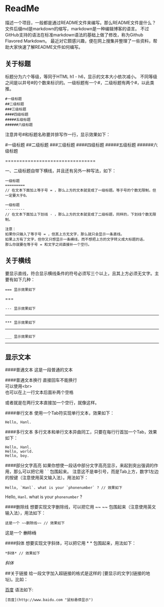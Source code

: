 # ReadMe
描述一个项目，一般都是通过README文件来编写。那么README文件是什么？
文件后缀md是markdown的缩写，markdown是一种编辑博客的语言。
不过GitHub支持的语法在标准markdown语法的基础上做了修改，称为Github Flavored Markdown。
最近对它颇感兴趣，便在网上搜集并整理了一些资料，帮助大家快速了解README文件如何编写。

## 关于标题
标题分为六个等级，等同于HTML h1 - h6，显示的文本大小依次减小。
不同等级之间是以井号#的个数来标识的。一级标题有一个#，二级标题有两个#，以此类推。

	#一级标题
	##二级标题
	###三级标题
	####四级标题
	#####五级标题
	######六级标题

注意井号#和标题名称要并排写作一行，显示效果如下：

#一级标题
##二级标题
###三级标题
####四级标题
#####五级标题
######六级标题

================================

一、二级标题自带下横线，并且还有另外一种写法，如下：

	一级标题
	=========
	// 在文本下面加上等于号 = ，那么上方的文本就变成了一级标题。等于号的个数无限制，但一定要大于0。
	
	一级标题
	---------
	// 在文本下面加上下划线 - ，那么上方的文本就变成了二级标题，同样的，下划线个数无限制。
	
	注意：
	如果你只输入了等于号 = ，但其上方无文字，那么就只会显示一条直线。
	如果上方有了文字，但你又只想显示一条横线，而不想把上方的文字转义成大标题的话，
	那么你就要在等于号 = 和文字之间直接补一个空行。

## 关于横线
要显示直线，符合显示横线条件的符号必须写三个以上，且其上方必须无文字。主要有如下几种：

	=== 显示效果如下

===

	--- 显示效果如下

---

	*** 显示效果如下

***

	___ 显示效果如下

___

## 显示文本
####普通文本
这是一段普通的文本

####普通文本换行
直接回车不能换行<br />
可以使用\<br>  
也可以在上一行文本后面补两个空格

或者就是在两行文本直接加一个空行，就像这样。

####单行文本
使用一个Tab符实现单行文本，效果如下：

	Hello, Hanl.

####多行文本
多行文本和单行文本异曲同工，只要在每行行首加一个Tab，效果如下：

	Hello, Hanl.
	Hello, world.
	Hello, boy.

####部分文字高亮
如果你想使一段话中部分文字高亮显示，来起到突出强调的作用，那么可以把它用 \`  \` 包围起来。
注意这不是单引号，而是Tab上方，数字1左边的按键（注意使用英文输入法）。用法如下：

	Hello, `Hanl`. what is your `phonenumber` ? // 效果如下

Hello, `Hanl`. what is your `phonenumber` ?

####删除线
想要实现文字删除线，可以把它用 \~~ \~~ 包围起来（注意使用英文输入法），用法如下：

	这是一个 ~~删除线~~ // 效果如下

这是一个 ~~删除线~~

####斜体
想要实现文字斜体，可以把它用 \* \* 包围起来，用法如下：
	
	*斜体* // 效果如下

*斜体*

##关于链接
给一段文字加入超链接的格式是这样的 \[要显示的文字\]\(链接的地址\)。比如：

[百度](http://www.baidu.com "鼠标悬停显示") 语法如下:

	[百度](http://www.baidu.com "鼠标悬停显示")
